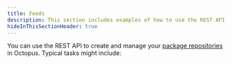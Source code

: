 ```yaml
---
title: Feeds
description: This section includes examples of how to use the REST API to create and manage feeds in Octopus.
hideInThisSectionHeader: true
---
```


You can use the REST API to create and manage your [package repositories](/docs/packaging-applications/package-repositories/index.md) in Octopus. Typical tasks might include:
